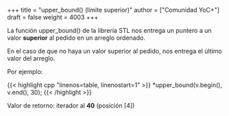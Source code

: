 +++
title = "upper_bound() (límite superior)"
author = ["Comunidad YoC+"]
draft = false
weight = 4003
+++

La función upper\_bound() de la librería STL nos entrega un puntero a un valor
**superior** al pedido en un arreglo ordenado.

En el caso de que no haya un valor superior al pedido, nos entrega el
último valor del arreglo.

Por ejemplo:

{{< highlight cpp "linenos=table, linenostart=1" >}}
  *upper_bound(v.begin(), v.end(), 30);
{{< /highlight >}}

Valor de retorno: iterador al **40** (posición [4])
